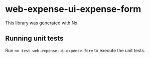 # web-expense-ui-expense-form

This library was generated with [Nx](https://nx.dev).

## Running unit tests

Run `nx test web-expense-ui-expense-form` to execute the unit tests.
